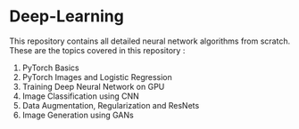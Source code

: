 # Deep-Learning
This repository contains all detailed neural network algorithms from scratch.
These are the topics covered in this repository :
1. PyTorch Basics
2. PyTorch Images and Logistic Regression
3. Training Deep Neural Network on GPU
4. Image Classification using CNN
5. Data Augmentation, Regularization and ResNets
6. Image Generation using GANs
